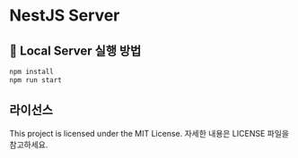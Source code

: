 # NestJS Server

## 🚀 Local Server 실행 방법

```bash
npm install
npm run start
```

## 라이선스

This project is licensed under the MIT License.
자세한 내용은 LICENSE 파일을 참고하세요.